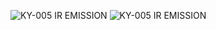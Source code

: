 
![KY-005 IR EMISSION](https://user-images.githubusercontent.com/77639203/199897834-07840920-2447-41bc-92cf-240b8561d113.png)
![KY-005 IR EMISSION](https://user-images.githubusercontent.com/77639203/199897942-8552ae20-d3fc-43fe-bc8d-16b8cc69a828.gif)
